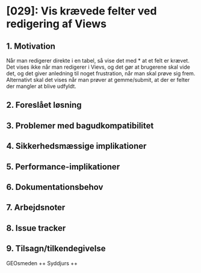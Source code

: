 # [029]: Vis krævede felter ved redigering af Views

## 1. Motivation

Når man redigerer direkte i en tabel, så vise det med * at et felt er krævet. Det vises ikke når man redigerer i Vievs, og det gør at brugerene skal vide det, og det giver anledning til noget frustration, når man skal prøve sig frem. Alternativt skal det vises når man prøver at gemme/submit, at der er felter der mangler at blive udfyldt.

## 2. Foreslået løsning

## 3. Problemer med bagudkompatibilitet

## 4. Sikkerhedsmæssige implikationer

## 5. Performance-implikationer

## 6. Dokumentationsbehov

## 7. Arbejdsnoter

## 8. Issue tracker  

## 9. Tilsagn/tilkendegivelse
GEOsmeden ++
Syddjurs ++
